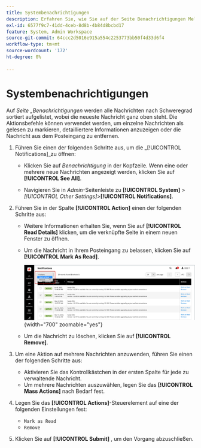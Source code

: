 ```yaml
---
title: Systembenachrichtigungen
description: Erfahren Sie, wie Sie auf der Seite Benachrichtigungen Meldungen zu Systemvorgängen überprüfen können.
exl-id: 6577f9c7-41dd-4ceb-8d8b-4b84d8bcbd17
feature: System, Admin Workspace
source-git-commit: 64ccc2d5016e915a554c2253773bb50f4d33d6f4
workflow-type: tm+mt
source-wordcount: '172'
ht-degree: 0%

---
```


# Systembenachrichtigungen

Auf _Seite „Benachrichtigungen_ werden alle Nachrichten nach Schweregrad sortiert aufgelistet, wobei die neueste Nachricht ganz oben steht. Die Aktionsbefehle können verwendet werden, um einzelne Nachrichten als gelesen zu markieren, detailliertere Informationen anzuzeigen oder die Nachricht aus dem Posteingang zu entfernen.

1. Führen Sie einen der folgenden Schritte aus, um die _[!UICONTROL Notifications]_zu öffnen:

   - Klicken Sie auf _Benachrichtigung_ in der Kopfzeile. Wenn eine oder mehrere neue Nachrichten angezeigt werden, klicken Sie auf **[!UICONTROL See All]**.

   - Navigieren Sie in _Admin_-Seitenleiste zu **[!UICONTROL System]** > _[!UICONTROL Other Settings]_>**[!UICONTROL Notifications]**.

1. Führen Sie in der Spalte **[!UICONTROL Action]** einen der folgenden Schritte aus:

   - Weitere Informationen erhalten Sie, wenn Sie auf **[!UICONTROL Read Details]** klicken, um die verknüpfte Seite in einem neuen Fenster zu öffnen.

   - Um die Nachricht in Ihrem Posteingang zu belassen, klicken Sie auf **[!UICONTROL Mark As Read]**.

     ![Admin - Notifications](./assets/admin-notifications-mark-as-read.png){width="700" zoomable="yes"}

   - Um die Nachricht zu löschen, klicken Sie auf **[!UICONTROL Remove]**.

1. Um eine Aktion auf mehrere Nachrichten anzuwenden, führen Sie einen der folgenden Schritte aus:

   - Aktivieren Sie das Kontrollkästchen in der ersten Spalte für jede zu verwaltende Nachricht.
   - Um mehrere Nachrichten auszuwählen, legen Sie das **[!UICONTROL Mass Actions]** nach Bedarf fest.

1. Legen Sie das **[!UICONTROL Actions]**-Steuerelement auf eine der folgenden Einstellungen fest:

   - `Mark as Read`
   - `Remove`

1. Klicken Sie auf **[!UICONTROL Submit]** , um den Vorgang abzuschließen.
